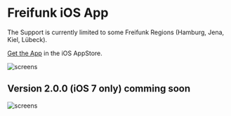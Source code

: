 # Freifunk iOS App

The Support is currently limited to some Freifunk Regions (Hamburg, Jena, Kiel, Lübeck).

[Get the App](http://appstore.com/nofail/freifunk) in the iOS AppStore.

![screens](http://f.cl.ly/items/1x393r3S2o0U15362j1K/freifunk_screens.png)

## Version 2.0.0 (iOS 7 only) comming soon

![screens](http://cl.ly/image/2r3H071U301H/freifunk.png)
